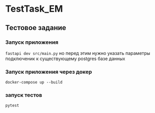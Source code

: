 # TestTask_EM

## Тестовое задание

### Запуск приложения 

`fastapi dev src/main.py`
но перед этим нужно указать параметры подключеник к существующему postgres базе данных

### Запуск приложения через докер

`docker-compose up --build`


### запуск тестов 

`pytest`



